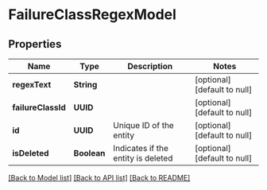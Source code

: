 # FailureClassRegexModel
## Properties

| Name | Type | Description | Notes |
|------------ | ------------- | ------------- | -------------|
| **regexText** | **String** |  | [optional] [default to null] |
| **failureClassId** | **UUID** |  | [optional] [default to null] |
| **id** | **UUID** | Unique ID of the entity | [optional] [default to null] |
| **isDeleted** | **Boolean** | Indicates if the entity is deleted | [optional] [default to null] |

[[Back to Model list]](../README.md#documentation-for-models) [[Back to API list]](../README.md#documentation-for-api-endpoints) [[Back to README]](../README.md)

